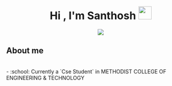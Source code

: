 <h1 align="center">Hi , I'm Santhosh <img src="https://media.giphy.com/media/hvRJCLFzcasrR4ia7z/giphy.gif" width="35"></h1>
<p align="center">
  <a align="center "href="https://github.com/DenverCoder1/readme-typing-svg"><img src="https://readme-typing-svg.herokuapp.com?lines=CSE+Student;Fast%20learner&center=true&width=550&height=50"></a>
</p>

##  About me
<br>
- :school: Currently a `Cse Student` in METHODIST COLLEGE OF ENGINEERING & TECHNOLOGY

